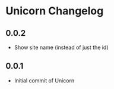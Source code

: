Unicorn Changelog
===============

0.0.2
-----

* Show site name (instead of just the id)

0.0.1
-----

* Initial commit of Unicorn
